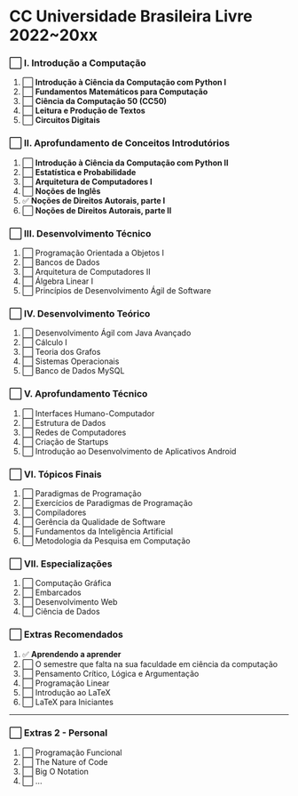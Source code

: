 # **CC Universidade Brasileira Livre 2022~20xx**

### ⬜ **I. Introdução a Computação**
  1. ⬜ **Introdução à Ciência da Computação com Python I**
  2. ⬜ **Fundamentos Matemáticos para Computação**
  3. ⬜ **Ciência da Computação 50 (CC50)**
  4. ⬜ **Leitura e Produção de Textos**
  5. ⬜ **Circuitos Digitais**

### ⬜ **II. Aprofundamento de Conceitos Introdutórios**
  1. ⬜ **Introdução à Ciência da Computação com Python II**
  2. ⬜ **Estatística e Probabilidade**
  3. ⬜ **Arquitetura de Computadores I**
  4. ⬜ **Noções de Inglês**
  5. ✅ **Noções de Direitos Autorais, parte I**
  6. ⬜ **Noções de Direitos Autorais, parte II**

### ⬜ **III. Desenvolvimento Técnico**
  1. ⬜ Programação Orientada a Objetos I
  2. ⬜ Bancos de Dados
  3. ⬜ Arquitetura de Computadores II
  4. ⬜ Álgebra Linear I
  5. ⬜ Princípios de Desenvolvimento Ágil de Software

### ⬜ **IV. Desenvolvimento Teórico**
  1. ⬜ Desenvolvimento Ágil com Java Avançado
  2. ⬜ Cálculo I
  3. ⬜ Teoria dos Grafos
  4. ⬜ Sistemas Operacionais
  5. ⬜ Banco de Dados MySQL

### ⬜ **V. Aprofundamento Técnico**
  1. ⬜ Interfaces Humano-Computador
  2. ⬜ Estrutura de Dados
  3. ⬜ Redes de Computadores
  4. ⬜ Criação de Startups
  5. ⬜ Introdução ao Desenvolvimento de Aplicativos Android

### ⬜ **VI. Tópicos Finais**
  1. ⬜ Paradigmas de Programação
  2. ⬜ Exercícios de Paradigmas de Programação
  3. ⬜ Compiladores
  4. ⬜ Gerência da Qualidade de Software
  5. ⬜ Fundamentos da Inteligência Artificial
  6. ⬜ Metodologia da Pesquisa em Computação

### ⬜ **VII. Especializações**
  1. ⬜ Computação Gráfica
  2. ⬜ Embarcados
  3. ⬜ Desenvolvimento Web
  4. ⬜ Ciência de Dados

### ⬜ **Extras Recomendados**
  1. ✅ **Aprendendo a aprender**
  2. ⬜ O semestre que falta na sua faculdade em ciência da computação
  3. ⬜ Pensamento Crítico, Lógica e Argumentação
  4. ⬜ Programação Linear
  5. ⬜ Introdução ao LaTeX
  6. ⬜ LaTeX para Iniciantes

***

### ⬜ **Extras 2 - Personal**
  1. ⬜ Programação Funcional
  2. ⬜ The Nature of Code
  3. ⬜ Big O Notation
  4. ⬜ ...
